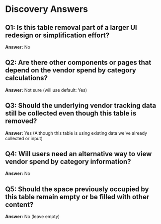# Discovery Answers

## Q1: Is this table removal part of a larger UI redesign or simplification effort?
**Answer:** No

## Q2: Are there other components or pages that depend on the vendor spend by category calculations?
**Answer:** Not sure (will use default: Yes)

## Q3: Should the underlying vendor tracking data still be collected even though this table is removed?
**Answer:** Yes (Although this table is using existing data we've already collected or input)

## Q4: Will users need an alternative way to view vendor spend by category information?
**Answer:** No

## Q5: Should the space previously occupied by this table remain empty or be filled with other content?
**Answer:** No (leave empty)